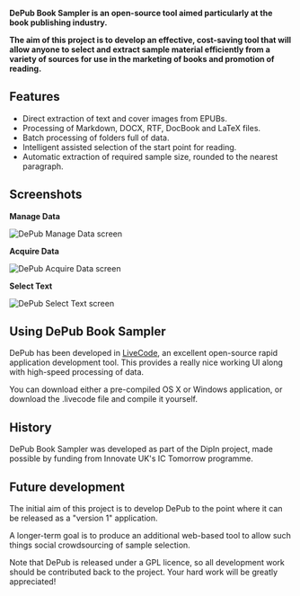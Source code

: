 **DePub Book Sampler is an open-source tool aimed particularly at the book publishing industry.**

**The aim of this project is to develop an effective, cost-saving tool that will allow anyone to select and extract sample material efficiently from a variety of sources for use in the marketing of books and promotion of reading.**

## Features

* Direct extraction of text and cover images from EPUBs.
* Processing of Markdown, DOCX, RTF, DocBook and LaTeX files.
* Batch processing of folders full of data.
* Intelligent assisted selection of the start point for reading.
* Automatic extraction of required sample size, rounded to the nearest paragraph.

## Screenshots

**Manage Data**

![DePub Manage Data screen](http://arkesis.co.uk/development/dipin/depub/images/depub-1-manage-data.png "Manage Data")

**Acquire Data**

![DePub Acquire Data screen](http://arkesis.co.uk/development/dipin/depub/images/depub-2-acquire-data.png "Acquire Data")

**Select Text**

![DePub Select Text screen](http://arkesis.co.uk/development/dipin/depub/images/depub-3-select-text.png "Select Text")

## Using DePub Book Sampler

DePub has been developed in [LiveCode](https://www.livecode.com), an excellent open-source rapid application development tool. This provides a really nice working UI along with high-speed processing of data.

You can download either a pre-compiled OS X or Windows application, or download the .livecode file and compile it yourself.

## History

DePub Book Sampler was developed as part of the DipIn project, made possible by funding from Innovate UK's IC Tomorrow programme.

## Future development

The initial aim of this project is to develop DePub to the point where it can be released as a "version 1" application.

A longer-term goal is to produce an additional web-based tool to allow such things social crowdsourcing of sample selection.

Note that DePub is released under a GPL licence, so all development work should be contributed back to the project. Your hard work will be greatly appreciated!
